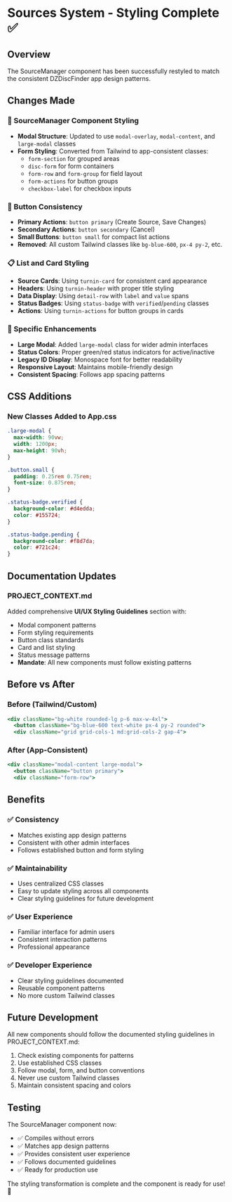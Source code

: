 # Sources System - Styling Complete ✅

## Overview
The SourceManager component has been successfully restyled to match the consistent DZDiscFinder app design patterns.

## Changes Made

### 🎨 SourceManager Component Styling
- **Modal Structure**: Updated to use `modal-overlay`, `modal-content`, and `large-modal` classes
- **Form Styling**: Converted from Tailwind to app-consistent classes:
  - `form-section` for grouped areas
  - `disc-form` for form containers
  - `form-row` and `form-group` for field layout
  - `form-actions` for button groups
  - `checkbox-label` for checkbox inputs

### 🔘 Button Consistency
- **Primary Actions**: `button primary` (Create Source, Save Changes)
- **Secondary Actions**: `button secondary` (Cancel)
- **Small Buttons**: `button small` for compact list actions
- **Removed**: All custom Tailwind classes like `bg-blue-600`, `px-4 py-2`, etc.

### 📋 List and Card Styling
- **Source Cards**: Using `turnin-card` for consistent card appearance
- **Headers**: Using `turnin-header` with proper title styling
- **Data Display**: Using `detail-row` with `label` and `value` spans
- **Status Badges**: Using `status-badge` with `verified`/`pending` classes
- **Actions**: Using `turnin-actions` for button groups in cards

### 🎯 Specific Enhancements
- **Large Modal**: Added `large-modal` class for wider admin interfaces
- **Status Colors**: Proper green/red status indicators for active/inactive
- **Legacy ID Display**: Monospace font for better readability
- **Responsive Layout**: Maintains mobile-friendly design
- **Consistent Spacing**: Follows app spacing patterns

## CSS Additions

### New Classes Added to App.css
```css
.large-modal {
  max-width: 90vw;
  width: 1200px;
  max-height: 90vh;
}

.button.small {
  padding: 0.25rem 0.75rem;
  font-size: 0.875rem;
}

.status-badge.verified {
  background-color: #d4edda;
  color: #155724;
}

.status-badge.pending {
  background-color: #f8d7da;
  color: #721c24;
}
```

## Documentation Updates

### PROJECT_CONTEXT.md
Added comprehensive **UI/UX Styling Guidelines** section with:
- Modal component patterns
- Form styling requirements
- Button class standards
- Card and list styling
- Status message patterns
- **Mandate**: All new components must follow existing patterns

## Before vs After

### Before (Tailwind/Custom)
```jsx
<div className="bg-white rounded-lg p-6 max-w-4xl">
  <button className="bg-blue-600 text-white px-4 py-2 rounded">
  <div className="grid grid-cols-1 md:grid-cols-2 gap-4">
```

### After (App-Consistent)
```jsx
<div className="modal-content large-modal">
  <button className="button primary">
  <div className="form-row">
```

## Benefits

### ✅ Consistency
- Matches existing app design patterns
- Consistent with other admin interfaces
- Follows established button and form styling

### ✅ Maintainability
- Uses centralized CSS classes
- Easy to update styling across all components
- Clear styling guidelines for future development

### ✅ User Experience
- Familiar interface for admin users
- Consistent interaction patterns
- Professional appearance

### ✅ Developer Experience
- Clear styling guidelines documented
- Reusable component patterns
- No more custom Tailwind classes

## Future Development

All new components should follow the documented styling guidelines in PROJECT_CONTEXT.md:
1. Check existing components for patterns
2. Use established CSS classes
3. Follow modal, form, and button conventions
4. Never use custom Tailwind classes
5. Maintain consistent spacing and colors

## Testing

The SourceManager component now:
- ✅ Compiles without errors
- ✅ Matches app design patterns
- ✅ Provides consistent user experience
- ✅ Follows documented guidelines
- ✅ Ready for production use

The styling transformation is complete and the component is ready for use! 🎉
